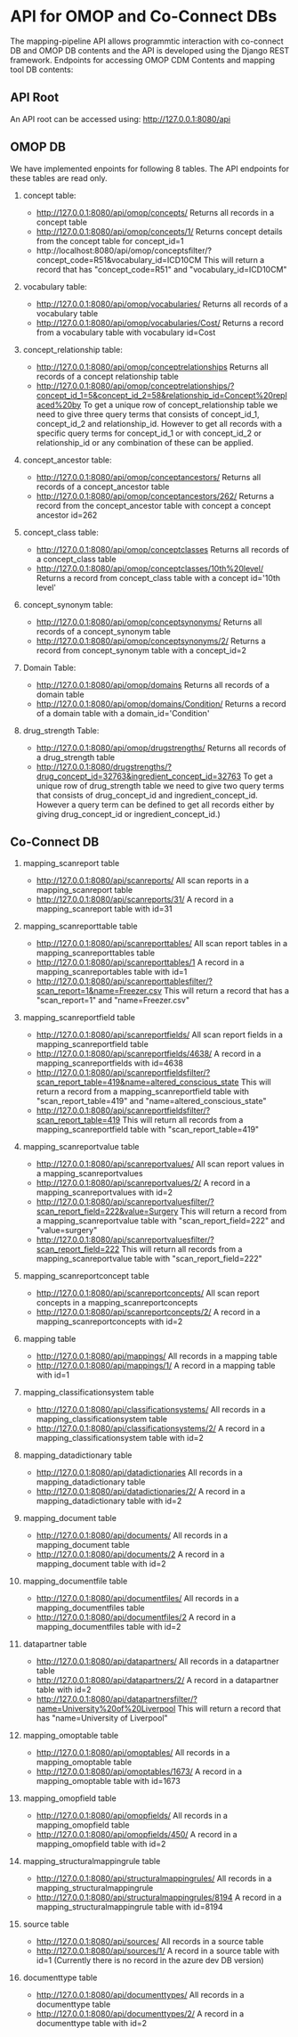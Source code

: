 # API for OMOP and Co-Connect DBs

The mapping-pipeline API allows programmtic interaction with co-connect DB and OMOP DB contents and the API is developed using the Django REST framework.  Endpoints for accessing OMOP CDM Contents and mapping tool DB contents:

## API Root
An API root can be accessed using: http://127.0.0.1:8080/api

## OMOP DB 
We have implemented enpoints for following 8 tables. The API endpoints for these tables are read only. 

1. concept table: 
    * http://127.0.0.1:8080/api/omop/concepts/ Returns all records in a concept table
    * http://127.0.0.1:8080/api/omop/concepts/1/ Returns concept details from the concept table for concept_id=1 
    * http://localhost:8080/api/omop/conceptsfilter/?concept_code=R51&vocabulary_id=ICD10CM This will return a record that has "concept_code=R51" and "vocabulary_id=ICD10CM"
2. vocabulary table: 
    * http://127.0.0.1:8080/api/omop/vocabularies/ Returns all records of a vocabulary table
    * http://127.0.0.1:8080/api/omop/vocabularies/Cost/	Returns a record from a vocabulary table with vocabulary id=Cost

3. concept_relationship table: 
    * http://127.0.0.1:8080/api/omop/conceptrelationships Returns all records of a concept relationship table
    * http://127.0.0.1:8080/api/omop/conceptrelationships/?concept_id_1=5&concept_id_2=58&relationship_id=Concept%20replaced%20by To get a unique row of concept_relationship table we need to give three query terms that consists of concept_id_1, concept_id_2 and relationship_id. However to get all records with a specific query terms for concept_id_1 or with concept_id_2 or relationship_id or any combination of these can be applied.

4. concept_ancestor table: 
    * http://127.0.0.1:8080/api/omop/conceptancestors/ Returns all records of a concept_ancestor table
    * http://127.0.0.1:8080/api/omop/conceptancestors/262/ Returns a record from the concept_ancestor table with concept a concept ancestor id=262
	
5. concept_class table: 
    * http://127.0.0.1:8080/api/omop/conceptclasses	Returns all records of a concept_class table
    * http://127.0.0.1:8080/api/omop/conceptclasses/10th%20level/ Returns a record from concept_class table with a concept id='10th level'

6. concept_synonym table: 
    * http://127.0.0.1:8080/api/omop/conceptsynonyms/ Returns all records of a concept_synonym table
    * http://127.0.0.1:8080/api/omop/conceptsynonyms/2/ Returns a record from concept_synonym table with a concept_id=2
	
7. Domain Table: 
    * http://127.0.0.1:8080/api/omop/domains Returns all records of a domain table
    * http://127.0.0.1:8080/api/omop/domains/Condition/	Returns a record of a domain table with a domain_id='Condition'

8. drug_strength Table: 
    * http://127.0.0.1:8080/api/omop/drugstrengths/	Returns all records of a drug_strength table
    * http://127.0.0.1:8080/drugstrengths/?drug_concept_id=32763&ingredient_concept_id=32763 To get a unique row of drug_strength table we need to give two query terms that consists of drug_concept_id and ingredient_concept_id. However a query term can be defined to get all records either by giving drug_concept_id or ingredient_concept_id.)
	
## Co-Connect DB

1. mapping_scanreport table
    * http://127.0.0.1:8080/api/scanreports/ All scan reports in a mapping_scanreport table
    * http://127.0.0.1:8080/api/scanreports/31/ A record in a mapping_scanreport table with id=31
	
2. mapping_scanreporttable table
    * http://127.0.0.1:8080/api/scanreporttables/ All scan report tables in a mapping_scanreporttables table
    * http://127.0.0.1:8080/api/scanreporttables/1 A record in a mapping_scanreportables table with id=1
	* http://127.0.0.1:8080/api/scanreporttablesfilter/?scan_report=1&name=Freezer.csv This will return a record that has a "scan_report=1" and "name=Freezer.csv"
	
3. mapping_scanreportfield table
    * http://127.0.0.1:8080/api/scanreportfields/ All scan report fields in a mapping_scanreportfield table
    * http://127.0.0.1:8080/api/scanreportfields/4638/ A record in a mapping_scanreportfields with id=4638 
    * http://127.0.0.1:8080/api/scanreportfieldsfilter/?scan_report_table=419&name=altered_conscious_state This will return a record from a mapping_scanreportfield table with "scan_report_table=419" and "name=altered_conscious_state"
    *  http://127.0.0.1:8080/api/scanreportfieldsfilter/?scan_report_table=419 This will return all records from a mapping_scanreportfield table with "scan_report_table=419"

4. mapping_scanreportvalue table
    * http://127.0.0.1:8080/api/scanreportvalues/ All scan report values in a mapping_scanreportvalues
    * http://127.0.0.1:8080/api/scanreportvalues/2/ A record in a mapping_scanreportvalues with id=2
    * http://127.0.0.1:8080/api/scanreportvaluesfilter/?scan_report_field=222&value=Surgery This will return a record from a mapping_scanreportvalue table with "scan_report_field=222" and "value=surgery"
    * http://127.0.0.1:8080/api/scanreportvaluesfilter/?scan_report_field=222 This will return all records from a mapping_scanreportvalue table with "scan_report_field=222"

5. mapping_scanreportconcept table	
    * http://127.0.0.1:8080/api/scanreportconcepts/ All scan report concepts in a mapping_scanreportconcepts
    * http://127.0.0.1:8080/api/scanreportconcepts/2/ A record in a mapping_scanreportconcepts with id=2
	
6. mapping table	
    * http://127.0.0.1:8080/api/mappings/ All records in a mapping table
    * http://127.0.0.1:8080/api/mappings/1/ A record in a mapping table with id=1

7. mapping_classificationsystem table	
    * http://127.0.0.1:8080/api/classificationsystems/ All records in a mapping_classificationsystem table
    * http://127.0.0.1:8080/api/classificationsystems/2/ A record in a mapping_classificationsystem table with id=2

8. mapping_datadictionary table	
    * http://127.0.0.1:8080/api/datadictionaries All records in a mapping_datadictionary table
    * http://127.0.0.1:8080/api/datadictionaries/2/ A record in a mapping_datadictionary table with id=2

9. mapping_document table	
    * http://127.0.0.1:8080/api/documents/ All records in a mapping_document table
    * http://127.0.0.1:8080/api/documents/2 A record in a mapping_document table with id=2

10. mapping_documentfile table	
    * http://127.0.0.1:8080/api/documentfiles/ All records in a mapping_documentfiles table
    * http://127.0.0.1:8080/api/documentfiles/2 A record in a mapping_documentfiles table with id=2

11. datapartner table	
     * http://127.0.0.1:8080/api/datapartners/ All records in a datapartner table
     * http://127.0.0.1:8080/api/datapartners/2/ A record in a datapartner table with id=2
     * http://127.0.0.1:8080/api/datapartnersfilter/?name=University%20of%20Liverpool This will return a record that has "name=University of Liverpool"

12. mapping_omoptable table	
     * http://127.0.0.1:8080/api/omoptables/ All records in a mapping_omoptable table
     * http://127.0.0.1:8080/api/omoptables/1673/ A record in a mapping_omoptable table with id=1673

13. mapping_omopfield table	
     * http://127.0.0.1:8080/api/omopfields/ All records in a mapping_omopfield table
     * http://127.0.0.1:8080/api/omopfields/450/ A record in a mapping_omopfield table with id=2

14. mapping_structuralmappingrule table	
     * http://127.0.0.1:8080/api/structuralmappingrules/ All records in a mapping_structuralmappingrule
     * http://127.0.0.1:8080/api/structuralmappingrules/8194 A record in a mapping_structuralmappingrule table with id=8194	
	
15. source table	
     * http://127.0.0.1:8080/api/sources/ All records in a source table
     * http://127.0.0.1:8080/api/sources/1/ A record in a source table with id=1   (Currently there is no record in the azure dev DB version)
		
16. documenttype table	
     * http://127.0.0.1:8080/api/documenttypes/ All records in a documenttype table
     * http://127.0.0.1:8080/api/documenttypes/2/ A record in a documenttype table with id=2
	
